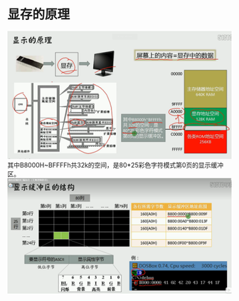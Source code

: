 # 显存的原理
![Alt text](image-15.png)
其中B8000H~BFFFFh共32k的空间，是80*25彩色字符模式第0页的显示缓冲区。
![Alt text](image-16.png)